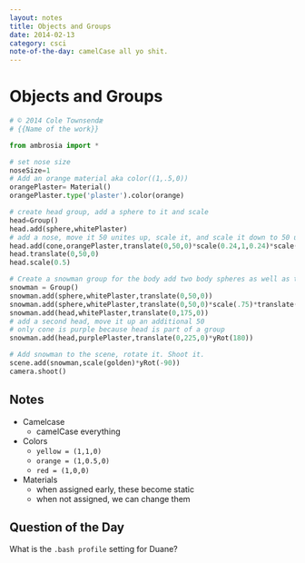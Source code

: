 ```yaml
---
layout: notes
title: Objects and Groups
date: 2014-02-13
category: csci
note-of-the-day: camelCase all yo shit.
---
```


# Objects and Groups

```python
# © 2014 Cole Townsendæ
# {{Name of the work}}

from ambrosia import *

# set nose size
noseSize=1
# Add an orange material aka color((1,.5,0))
orangePlaster= Material()
orangePlaster.type('plaster').color(orange)

# create head group, add a sphere to it and scale
head=Group()
head.add(sphere,whitePlaster)
# add a nose, move it 50 unites up, scale it, and scale it down to 50 units
head.add(cone,orangePlaster,translate(0,50,0)*scale(0.24,1,0.24)*scale(noseSize)*xRot(-90)*translate(0,0,-45))
head.translate(0,50,0)
head.scale(0.5)

# Create a snowman group for the body add two body spheres as well as the head
snowman = Group()
snowman.add(sphere,whitePlaster,translate(0,50,0))
snowman.add(sphere,whitePlaster,translate(0,50,0)*scale(.75)*translate(0,100,0))
snowman.add(head,whitePlaster,translate(0,175,0))
# add a second head, move it up an additional 50
# only cone is purple because head is part of a group
snowman.add(head,purplePlaster,translate(0,225,0)*yRot(180))

# Add snowman to the scene, rotate it. Shoot it.
scene.add(snowman,scale(golden)*yRot(-90))
camera.shoot()
```

## Notes
* Camelcase
    * camelCase everything
* Colors
    * `yellow = (1,1,0)`
    * `orange = (1,0.5,0)`
    * `red = (1,0,0)`
* Materials
    * when assigned early, these become static
    * when not assigned, we can change them


## Question of the Day
What is the `.bash profile` setting for Duane? 

    

